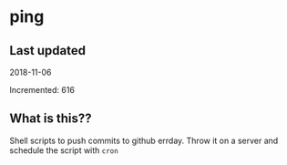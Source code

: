 # ping

## Last updated
2018-11-06

Incremented: 616

## What is this??
Shell scripts to push commits to github errday. Throw it on a server and schedule the script with `cron`
